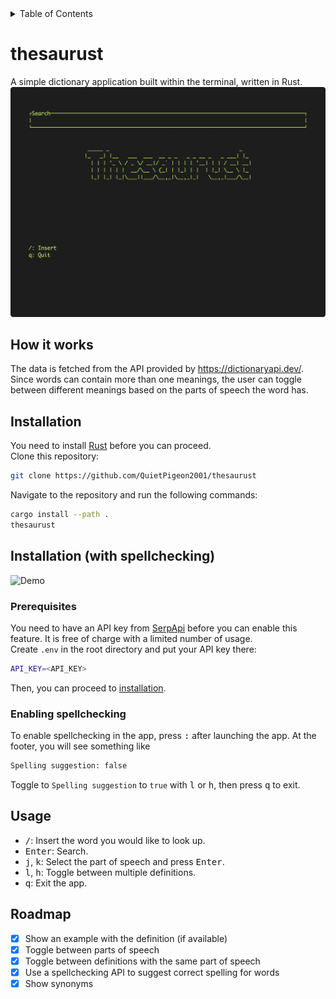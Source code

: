 <details>
<summary>Table of Contents</summary>

- [thesaurust](#thesaurust)
  - [Installation](#installation)
  - [Installation (with spellchecking)](#installation-with-spellchecking)
    - [Prerequisites](#prerequisites)
    - [Enabling spellchecking](#enabling-spellchecking)
  - [Usage](#usage)
  - [Roadmap](#roadmap)
</details>

# thesaurust
A simple dictionary application built within the terminal, written in Rust. 
![Demo](docs/demo.gif)
## How it works
The data is fetched from the API provided by https://dictionaryapi.dev/. Since words can contain more than one meanings, the user can toggle between different meanings based on the parts of speech the word has.
## Installation
You need to install [Rust](https://www.rust-lang.org/tools/install) before you can proceed.
<br>
Clone this repository:
```zsh
git clone https://github.com/QuietPigeon2001/thesaurust
```
Navigate to the repository and run the following commands:
```zsh
cargo install --path .
thesaurust
```
## Installation (with spellchecking)
![Demo](docs/spellcheck_demo.gif)
### Prerequisites
You need to have an API key from [SerpApi](https://serpapi.com/) before you can enable this feature. It is free of charge with a limited number of usage.
<br>
Create `.env` in the root directory and put your API key there:
```zsh
API_KEY=<API_KEY>
```
Then, you can proceed to [installation](#installation).
### Enabling spellchecking
To enable spellchecking in the app, press <kbd>:</kbd> after launching the app. At the footer, you will see something like
```zsh
Spelling suggestion: false
```
Toggle to `Spelling suggestion` to `true` with <kbd>l</kbd> or <kbd>h</kbd>, then press <kbd>q</kbd> to exit.
## Usage
* <kbd>/</kbd>: Insert the word you would like to look up.
* <kbd>Enter</kbd>: Search.
* <kbd>j</kbd>, <kbd>k</kbd>: Select the part of speech and press <kbd>Enter</kbd>.
* <kbd>l</kbd>, <kbd>h</kbd>: Toggle between multiple definitions.
* <kbd>q</kbd>: Exit the app.
## Roadmap
- [x] Show an example with the definition (if available)
- [x] Toggle between parts of speech 
- [x] Toggle between definitions with the same part of speech
- [x] Use a spellchecking API to suggest correct spelling for words
- [x] Show synonyms
